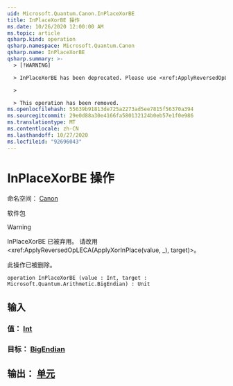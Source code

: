 ```yaml
---
uid: Microsoft.Quantum.Canon.InPlaceXorBE
title: InPlaceXorBE 操作
ms.date: 10/26/2020 12:00:00 AM
ms.topic: article
qsharp.kind: operation
qsharp.namespace: Microsoft.Quantum.Canon
qsharp.name: InPlaceXorBE
qsharp.summary: >-
  > [!WARNING]

  > InPlaceXorBE has been deprecated. Please use <xref:ApplyReversedOpLECA(ApplyXorInPlace(value, _), target)> instead.

  >

  > This operation has been removed.
ms.openlocfilehash: 55639b91813de725a2273ad5ee7815f56370a394
ms.sourcegitcommit: 29e0d88a30e4166fa580132124b0eb57e1f0e986
ms.translationtype: MT
ms.contentlocale: zh-CN
ms.lasthandoff: 10/27/2020
ms.locfileid: "92696043"
---
```

# <a name="inplacexorbe-operation"></a>InPlaceXorBE 操作

命名空间： [Canon](xref:Microsoft.Quantum.Canon)

软件包 [](https://nuget.org/packages/)


> [!WARNING]
> InPlaceXorBE 已被弃用。 请改用 <xref:ApplyReversedOpLECA(ApplyXorInPlace(value, _), target)>。
>
> 此操作已被删除。



```qsharp
operation InPlaceXorBE (value : Int, target : Microsoft.Quantum.Arithmetic.BigEndian) : Unit
```


## <a name="input"></a>输入

### <a name="value--int"></a>值： [Int](xref:microsoft.quantum.lang-ref.int)




### <a name="target--bigendian"></a>目标： [BigEndian](xref:Microsoft.Quantum.Arithmetic.BigEndian)





## <a name="output--unit"></a>输出： [单元](xref:microsoft.quantum.lang-ref.unit)

